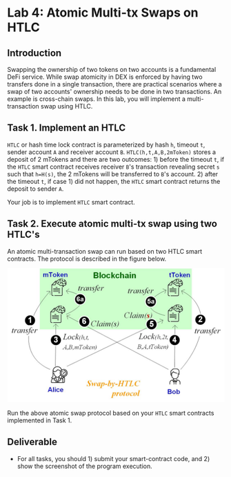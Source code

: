 Lab 4: Atomic Multi-tx Swaps on HTLC
===

Introduction
---

Swapping the ownership of two tokens on two accounts is a fundamental DeFi service. While swap atomicity in DEX is enforced by having two transfers done in a single transaction, there are practical scenarios where a swap of two accounts' ownership needs to be done in two transactions. An example is cross-chain swaps. In this lab, you will implement a multi-transaction swap using HTLC.

Task 1. Implement an HTLC
---

`HTLC` or hash time lock contract is parameterized by hash `h`, timeout `t`, sender account `A` and receiver account `B`. `HTLC(h,t,A,B,2mToken)` stores a deposit of 2 mTokens and there are two outcomes: 1) before the timeout `t`, if the `HTLC` smart contract receives receiver `B`'s transaction revealing secret `s` such that `h=H(s)`, the 2 mTokens will be transferred to `B`'s account. 2) after the timeout `t`, if case 1) did not happen, the `HTLC` smart contract returns the deposit to sender `A`.

Your job is to implement `HTLC` smart contract. 


Task 2. Execute atomic multi-tx swap using two HTLC's
---

An atomic multi-transaction swap can run based on two HTLC smart contracts. The protocol is described in the figure below.

![Contract design diagram](lab-swap-htlc.jpg)

Run the above atomic swap protocol based on your `HTLC` smart contracts implemented in Task 1.

Deliverable
---

- For all tasks, you should 1) submit your smart-contract code, and 2) show the screenshot of the program execution. 
